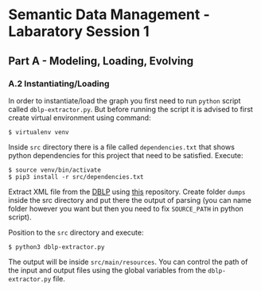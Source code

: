 # Semantic Data Management - Labaratory Session 1

## Part A - Modeling, Loading, Evolving

### A.2 Instantiating/Loading

In order to instantiate/load the graph you first need to
run `python` script called `dblp-extractor.py`. But before
running the script it is advised to first create virtual 
environment using command:

```
$ virtualenv venv
```

Inside `src` directory there is a file called `dependencies.txt`
that shows python dependencies for this project that need
to be satisfied. Execute:

```
$ source venv/bin/activate
$ pip3 install -r src/dependencies.txt
```

Extract XML file from the [DBLP](https://dblp.uni-trier.de/) using
[this](https://github.com/ThomHurks/dblp-to-csv) repository. 
Create folder `dumps` inside the src directory and put there the 
output of parsing (you can name folder however you want but then you need
to fix `SOURCE_PATH` in python script). 

Position to the `src` directory and execute:

```
$ python3 dblp-extractor.py
```

The output will be inside `src/main/resources`. You can 
control the path of the input and output files using the
global variables from the `dblp-extractor.py` file.



